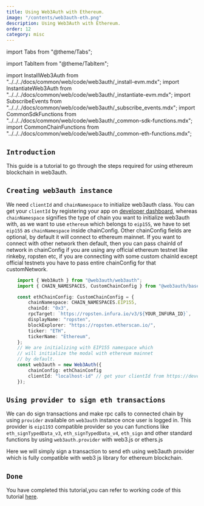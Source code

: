 ```yaml
---
title: Using Web3Auth with Ethereum.
image: "/contents/web3auth-eth.png"
description: Using Web3Auth with Ethereum.
order: 12
category: misc
---
```


import Tabs from "@theme/Tabs";

import TabItem from "@theme/TabItem";

import InstallWeb3Auth from "../../../docs/common/web/code/web3auth/_install-evm.mdx";
import InstantiateWeb3Auth from "../../../docs/common/web/code/web3auth/_instantiate-evm.mdx";
import SubscribeEvents from "../../../docs/common/web/code/web3auth/_subscribe_events.mdx";
import CommonSdkFunctions from "../../../docs/common/web/code/web3auth/_common-sdk-functions.mdx";
import CommonChainFunctions from "../../../docs/common/web/code/web3auth/_common-eth-functions.mdx";

## `Introduction`

This guide is a tutorial to go through the steps required for using ethereum blockchain in web3auth.

<InstallWeb3Auth/>

## `Creating web3auth instance`

We need `clientId` and `chainNamespace` to initialize web3auth class. You can get your `clientId` by registering your app on [developer dashboard](https://developer.web3auth.io), whereas `chainNamespace` signifies the type of chain you want to initialize web3auth with, as we want to use `ethereum` which belongs to `eip155`, we have to set `eip155` as `chainNamespace` inside chainConfig. Other chainConfig fields are optional, by default it will connect to ethereum mainnet. If you want to connect with other network then default, then you can pass chainId of network in chainConfig if you are using any official ethereum testnet like rinkeby, ropsten etc, if you are connecting with some custom chainId except official testnets you have to pass entire chainConfig for that customNetwork.

```ts
    import { Web3Auth } from "@web3auth/web3auth";
    import { CHAIN_NAMESPACES, CustomChainConfig } from "@web3auth/base";

    const ethChainConfig: CustomChainConfig = {
        chainNamespace: CHAIN_NAMESPACES.EIP155,
        chainId: "0x3",
        rpcTarget: `https://ropsten.infura.io/v3/${YOUR_INFURA_ID}`,
        displayName: "ropsten",
        blockExplorer: "https://ropsten.etherscan.io/",
        ticker: "ETH",
        tickerName: "Ethereum",
    };
    // We are initializing with EIP155 namespace which
    // will initialize the modal with ethereum mainnet
    // by default.
    const web3auth = new Web3Auth({
        chainConfig: ethChainConfig
        clientId: "localhost-id" // get your clientId from https://developer.web3auth.io
    });

```

<SubscribeEvents/>

<InstantiateWeb3Auth/>


<CommonSdkFunctions/>

## `Using provider to sign eth transactions`

We can do sign transactions and make rpc calls to connected chain by using `provider` available on `web3auth` instance once user is logged in. This provider is `eip1193` compatible provider so you can functions like `eth_signTypedData_v3`, `eth_signTypedData_v4`, `eth_sign` and other standard functions by using `web3auth.provider` with web3.js or ethers.js

Here we will simply sign a transaction to send eth using web3auth provider which is fully compatible with web3 js library for ethereum blockchain.

<CommonChainFunctions/>


## `Done`

You have completed this tutorial,you can refer to working code of this tutorial [here]("https://github.com/Web3Auth/Web3Auth/examples/vue-app/src/chains/ethereum.vue").

<!-- From here you can proceed to guides about :-
- Configuring web3auth modal to use or configure various login adapters and custom chain config
 -->
